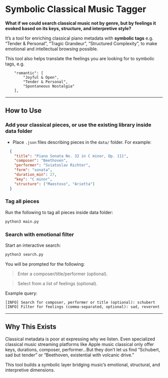 # Symbolic Classical Music Tagger

**What if we could search classical music not by genre, but by feelings it evoked based on its keys, structure, and interpretive style?**

It’s a tool for enriching classical piano metadata with **symbolic tags** e.g. “Tender & Personal”, “Tragic Grandeur”, “Structured Complexity”, to make emotional and intellectual browsing possible. 

This tool also helps translate the feelings you are looking for to symbolic tags, e.g.

```
    "romantic": [
        "Joyful & Open",
        "Tender & Personal",
        "Spontaneous Nostalgia"
    ],
```

---

## How to Use

### Add your classical pieces, or use the existing library inside data folder
- Place `.json` files describing pieces in the `data/` folder. For example:

```json
  {
    "title": "Piano Sonata No. 32 in C minor, Op. 111",
    "composer": "Beethoven",
    "performer": "Sviatoslav Richter",
    "form": "sonata",
    "duration_min": 27,
    "key": "C minor",
    "structure": ["Maestoso", "Arietta"]
  }
```

### Tag all pieces

Run the following to tag all pieces inside data folder:

```python
python3 main.py
```

### Search with emotional filter

Start an interactive search:

```python
python3 search.py
```
You will be prompted for the following:

> Enter a composer/title/performer (optional).

> Select from a list of feelings (optional).

Example query:

```
[INFO] Search for composer, performer or title (optional): schubert
[INFO] Filter for feelings (comma-separated, optional): sad, reverent
```
---

## Why This Exists

Classical metadata is poor at expressing why we listen. Even specialized classical music streaming platforms like Apple music classical only offer keys, durations, composer, performer...But they don’t let us find “Schubert, sad but tender” or “Beethoven, existential with volcanic drive.”

This tool builds a symbolic layer bridging music’s emotional, structural, and interpretive dimensions.

